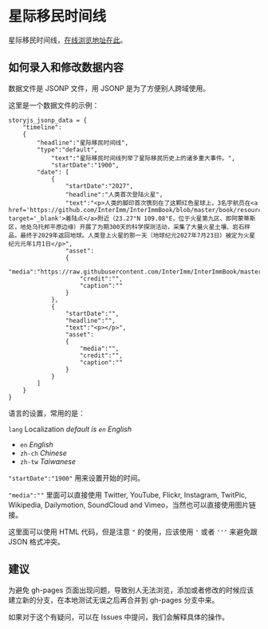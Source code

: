 星际移民时间线
===============

星际移民时间线，[在线浏览地址在此](http://interimm.github.io/timeline/)。



如何录入和修改数据内容
------------------------

数据文件是 JSONP 文件，用 JSONP 是为了方便别人跨域使用。


这里是一个数据文件的示例：


```
storyjs_jsonp_data = {
    "timeline":
    {
        "headline":"星际移民时间线",
        "type":"default",
		    "text":"星际移民时间线列举了星际移民历史上的诸多重大事件。",
		    "startDate":"1900",
        "date": [
            {
                "startDate":"2027",
                "headline":"人类首次登陆火星",
                "text":"<p>人类的脚印首次镌刻在了这颗红色星球上，3名宇航员在<a href='https://github.com/InterImm/InterImmBook/blob/master/book/resources/landing_spot.png' target='_blank'>着陆点</a>附近（23.27°N 109.08°E，位于火星第九区、即阿蒙蒂斯区，地处乌托邦平原边缘）开展了为期300天的科学探测活动，采集了大量火星土壤、岩石样品，最终于2029年返回地球。人类登上火星的那一天（地球纪元2027年7月23日）被定为火星纪元元年1月1日</p>",
                "asset":
                {
                    "media":"https://raw.githubusercontent.com/InterImm/InterImmBook/master/book/resources/landing_spot.png",
                    "credit":"",
                    "caption":""
                }
            },
            {
                "startDate":"",
                "headline":"",
                "text":"<p></p>",
                "asset":
                {
                    "media":"",
                    "credit":"",
                    "caption":""
                }
            }
        ]
    }
}
```


语言的设置，常用的是：


`lang`
Localization
*default is `en` English*

* `en` *English*
* `zh-ch` *Chinese*
* `zh-tw` *Taiwanese*


`"startDate":"1900"` 用来设置开始的时间。


`"media":""` 里面可以直接使用 Twitter, YouTube, Flickr, Instagram, TwitPic, Wikipedia, Dailymotion, SoundCloud and Vimeo，当然也可以直接使用图片链接。


这里面可以使用 HTML 代码，但是注意 `"` 的使用，应该使用 `'` 或者 `'''` 来避免跟 JSON 格式冲突。



建议
-------------

为避免 gh-pages 页面出现问题，导致别人无法浏览，添加或者修改的时候应该建立新的分支，在本地测试无误之后再合并到 gh-pages 分支中来。

如果对于这个有疑问，可以在 Issues 中提问，我们会解释具体的操作。
